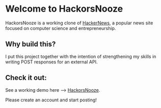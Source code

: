 # Welcome to HackorsNooze

HackorsNooze is a working clone of <a href='https://news.ycombinator.com/'>HackerNews</a>, a popular news site focused on computer science and entrepreneurship. 

## Why build this?

I put this project together with the intention of strengthening my skills in writing POST responses for an external API.

## Check it out:

See a working demo here --> <a href='https://zataara.github.io/hack-or-snooze/'>HackorsNooze</a>.

Please create an account and start posting!










